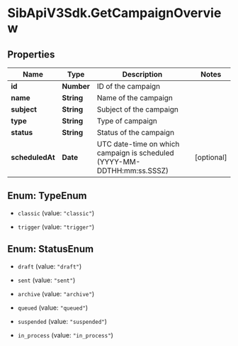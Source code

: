 # SibApiV3Sdk.GetCampaignOverview

## Properties
Name | Type | Description | Notes
------------ | ------------- | ------------- | -------------
**id** | **Number** | ID of the campaign | 
**name** | **String** | Name of the campaign | 
**subject** | **String** | Subject of the campaign | 
**type** | **String** | Type of campaign | 
**status** | **String** | Status of the campaign | 
**scheduledAt** | **Date** | UTC date-time on which campaign is scheduled (YYYY-MM-DDTHH:mm:ss.SSSZ) | [optional] 


<a name="TypeEnum"></a>
## Enum: TypeEnum


* `classic` (value: `"classic"`)

* `trigger` (value: `"trigger"`)




<a name="StatusEnum"></a>
## Enum: StatusEnum


* `draft` (value: `"draft"`)

* `sent` (value: `"sent"`)

* `archive` (value: `"archive"`)

* `queued` (value: `"queued"`)

* `suspended` (value: `"suspended"`)

* `in_process` (value: `"in_process"`)




